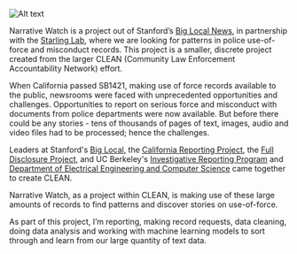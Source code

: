 ![Alt text](images/narrative-watch.png?raw=true "Collage")

Narrative Watch is a project out of Stanford’s [Big Local News](https://biglocalnews.org/#/about), in partnership with the [Starling Lab](https://engineering.stanford.edu/magazine/starling-lab-announces-its-inaugural-journalism-fellows?s=09), where we are looking for patterns in police use-of-force and misconduct records. This project is a smaller, discrete project created from the larger CLEAN (Community Law Enforcement Accountability Network) effort.

When California passed SB1421, making use of force records available to the public, newsrooms were faced with unprecedented opportunities and challenges. Opportunities to report on serious force and misconduct with documents from police departments were now available. But before there could be any stories - tens of thousands of pages of text, images, audio and video files had to be processed; hence the challenges.

Leaders at Stanford's [Big Local](https://biglocalnews.org/#/about), the [California Reporting Project](https://projects.scpr.org/california-reporting-project/), the [Full Disclosure Project](https://www.nacdl.org/Landing/FullDisclosureProject), and UC Berkeley's [Investigative Reporting Program](https://journalism.berkeley.edu/programs/mj/investigative-reporting/) and [Department of Electrical Engineering and Computer Science](https://eecs.berkeley.edu/) came together to create CLEAN.

Narrative Watch, as a project within CLEAN, is making use of these large amounts of records to find patterns and discover stories on use-of-force.

As part of this project, I’m reporting, making record requests, data cleaning, doing data analysis and working with machine learning models to sort through and learn from our large quantity of text data.

